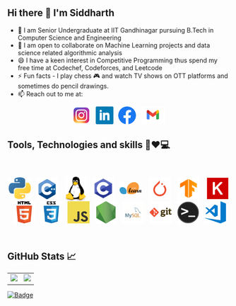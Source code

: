 ## Hi there 👋 I'm Siddharth

- 🔭 I am Senior Undergraduate at IIT Gandhinagar pursuing B.Tech in Computer Science and Engineering
- 👯 I am open to collaborate on Machine Learning projects and data science related algorithmic analysis 
- 😄 I have a keen interest in Competitive Programming thus spend my free time at Codechef, Codeforces, and Leetcode
- ⚡ Fun facts - I play chess 🎮 and watch TV shows on OTT platforms and sometimes do pencil drawings. 
- 📫 Reach out to me at:

<p align='center'>
<a href="https://www.instagram.com/siddharthsoni82/"><img height="40" src="icons/insta.png"></a>&nbsp;&nbsp;
<a href="https://www.linkedin.com/in/siddharth-soni-20210319b/"><img height="40" src="icons/linkedin.png"></a>&nbsp;&nbsp;
<a href="https://www.facebook.com/sonisiddharth10/"><img height="40" src="icons/fb.png"></a>&nbsp;&nbsp;
<a href="mailto:siddharth.soni@iitgn.ac.in"><img height="40" src="icons/gmail.png"></a>
</p>

## Tools, Technologies and skills 🔧❤️💻 

<br>
<p align="center">
<img align="center" alt="Python" width="50" src="icons/python.png" />&nbsp;&nbsp;
<img align="center" alt="C++" width="50" src="icons/cpp.png" /> &nbsp;&nbsp;
<img align="center" alt="Linux" width="50" src="icons/linux.png" />&nbsp;&nbsp;
<img align="center" alt="C" width="50" src="icons/c.png" />&nbsp;&nbsp;
<img align="center" alt="sklearn" width="50" src="icons/sklearn.png" /> &nbsp;&nbsp;
<img align="center" alt="pytorch" width="50" src="icons/pytorch.png" /> &nbsp;&nbsp;
<img align="center" alt="tensorflow" width="50" src="icons/tf.png" /> &nbsp;&nbsp;
<img align="center" alt="keras" width="50" src="icons/keras.png" /> &nbsp;&nbsp;
<img align="center" alt="HTML5" width="50" src="icons/html.png" />&nbsp;&nbsp;
<img align="center" alt="CSS3" width="50" src="icons/css.png" />&nbsp;&nbsp;
<img align="center" alt="JavaScript" width="50" src="icons/javascript.png" />&nbsp;&nbsp;
<img align="center" alt="Node.js" width="50" src="icons/nodejs.png" />&nbsp;&nbsp;
<img align="center" alt="MySQL" width="50" src="icons/mysql.png" />&nbsp;&nbsp;
<img align="center" alt="Git" width="50" src="icons/git.png" />&nbsp;&nbsp;
<img align="center" alt="Terminal" width="50" src="icons/terminal.png" />&nbsp;&nbsp;
<img align="center" alt="Visual Studio Code" width="50" src="icons/visual-studio-code.png" />&nbsp;&nbsp;
</p>

<br>

## GitHub Stats 📈

<table width="100%">
  <tr>
    <td>
      <img height="200em" src="https://github-readme-stats.vercel.app/api?username=SoniSiddharth&show_icons=true&hide_border=true" /> 
    </td>
    <td> 
      <img height="200em" src="https://github-readme-stats.vercel.app/api/top-langs/?username=SoniSiddharth&show_icons=true&locale=en&layout=compact"/> 
    </td>
  </tr>
<table>

[![Badge](https://cp-logo.vercel.app/codechef/siddharth_4096)](https://www.codechef.com/users/siddharth_4096)






